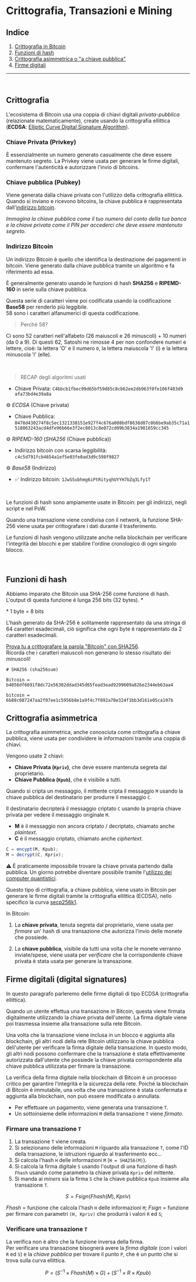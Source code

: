 # Crittografia, Transazioni e Mining

## Indice

1. [Crittografia in Bitcoin](#crittografia)
2. [Funzioni di hash](#funzioni-di-hash)
3. [Crittografia asimmetrica o "a chiave pubblica"](#crittografia-asimmetrica)
4. [Firme digitali](#firme-digitali-digital-signatures)

---

<br>

## Crittografia

L'ecosistema di Bitcoin usa una coppia di chiavi digitali _privata-pubblica_ (relazionate matematicamente), create usando la crittografia ellittica (**ECDSA**: [Elliptic Curve Digital Signature Algorithm](https://it.wikipedia.org/wiki/Elliptic_Curve_Digital_Signature_Algorithm)).

### **Chiave Privata (Privkey)**

È essenzialmente un numero generato casualmente che deve essere mantenuto segreto. La Privkey viene usata per generare le firme digitali, confermare l'autenticità e autorizzare l'invio di bitcoins.

### **Chiave pubblica (Pubkey)**

Viene generata dalla chiave privata con l'utilizzo della crittografia ellittica. Quando si inviano e ricevono bitcoins, la chiave pubblica è rappresentata dall'[indirizzo bitcoin](#indirizzo-bitcoin).

_Immagina la chiave pubblica come il tuo numero del conto della tua banca e la chiave privata come il PIN per accederci che deve essere mantenuto segreto._

### **Indirizzo Bitcoin**

Un indirizzo Bitcoin è quello che identifica la destinazione dei pagamenti in bitcoin. Viene generato dalla chiave pubblica tramite un algoritmo e fa riferimento ad essa.

È generalmente generato usando le funzioni di hash **SHA256** e **RIPEMD-160** in serie sulla chiave pubblica.

Questa serie di caratteri viene poi codificata usando la codificazione **Base58** per renderlo più leggibile.  
58 sono i caratteri alfanumerici di questa codificazione.

> Perchè 58?

Ci sono 52 caratteri nell'alfabeto (26 maiuscoli e 26 minuscoli) + 10 numeri (da 0 a 9).
Di questi 62, Satoshi ne rimosse 4 per non confondere numeri e lettere, cioè: la lettera 'O' e il numero `0`, la lettera maiuscola 'I' (i) e la lettera minuscola 'l' (elle).

<br>

> RECAP degli algoritmi usati

- Chiave Privata: `C4bbcb1fbec99d65bf59d85c8cb62ee2db963f0fe106f483d9 afa73bd4e39a8a`

⚙️ _ECDSA_ (Chiave privata)

- Chiave Pubblica:
  `0478d430274f8c5ec1321338151e927f4c676a008bdf8638d07c0b6be9ab35c71a1518063243acd4dfe96b66e3f2ec8013c8e072cd09b3834a1981659cc345`

⚙️ _RIPEMD-160_ (_SHA256_ (Chiave pubblica))

- Indirizzo bitcoin con scarsa leggibilità:
  `c4c5d791fcb4654a1ef5e03fe0ad3d9c598f9827`

⚙️ _Base58_ (Indirizzo)

- ✅ Indirizzo bitcoin:
  `1JwSSubhmg6iPtRityqhUYYH7bZq3Lfy1T`

<br>

Le funzioni di hash sono ampiamente usate in Bitcoin: per gli indirizzi, negli script e nel PoW.

Quando una transazione viene condivisa con il network, la funzione SHA-256 viene usata per crittografare i dati durante il trasferimento.

Le funzioni di hash vengono utilizzate anche nella blockchain per verificare l'integrità dei blocchi e per stabilire l'ordine cronologico di ogni singolo blocco.

<br>

## Funzioni di hash

Abbiamo imparato che Bitcoin usa SHA-256 come funzione di hash.  
L'output di questa funzione è lunga 256 bits (32 bytes). \*

\* 1 byte = 8 bits

L'hash generato da SHA-256 è solitamente rappresentato da una stringa di 64 caratteri esadecimali, ciò significa che ogni byte è rappresentato da 2 caratteri esadecimali.

[Prova tu a crittografare la parola "Bitcoin" con SHA256](https://emn178.github.io/online-tools/sha256.html).  
Ricorda che i caratteri maiuscoli non generano lo stesso risultato dei minuscoli!

```
# SHA256 (sha256sum)

Bitcoin = b4056df6691f8dc72e56302ddad345d65fead3ead9299609a826e2344eb63aa4

bitcoin = 6b88c087247aa2f07ee1c5956b8e1a9f4c7f892a70e324f1bb3d161e05ca107b
```

## Crittografia asimmetrica

La crittografia asimmetrica, anche conosciuta come crittografia a chiave pubblica, viene usata per condividere le informazioni tramite una coppia di chiavi.

Vengono usate 2 chiavi:

- **Chiave Privata (`Kpriv`)**, che deve essere mantenuta segreta dal proprietario.
- **Chiave Pubblica (`Kpub`)**, che è visibile a tutti.

Quando si cripta un messaggio, il mittente cripta il messaggio `M` usando la chiave pubblica del destinatario per produrre il messaggio `C`.

Il destinatario decripterà il messaggio criptato `C` usando la propria chiave privata per vedere il messaggio originale `M`.

- **M** è il messaggio non ancora criptato / decriptato, chiamato anche _plaintext_.
- **C** è il messaggio criptato, chiamato anche _ciphertext_.

```js
C = encypt(M, Kpub);
M = decrypt(C, Kpriv);
```

⚠️ È praticamente impossibile trovare la chiave privata partendo dalla pubblica. Un giorno potrebbe diventare possibile tramite l'[utilizzo dei computer quantistici](https://edge9.hwupgrade.it/news/innovazione/i-bitcoin-non-saranno-a-rischio-per-i-computer-quantistici-ancora-per-diverso-tempo_104562.html).

Questo tipo di crittografia, a chiave pubblica, viene usato in Bitcoin per generare le firme digitali tramite la crittografia ellittica (ECDSA), nello specifico la curva [secp256k1](https://en.bitcoin.it/wiki/Secp256k1).

In Bitcoin:

1. La **chiave privata**, tenuta segreta dal proprietario, viene usata per _firmare_ un' hash di una transazione che autorizza l'invio delle monete che possiede.

2. La **chiave pubblica**, visibile da tutti una volta che le monete verranno inviate/spese, viene usata per _verificare_ che la corrispondente chiave privata è stata usata per generare la transazione.

## Firme digitali (digital signatures)

In questo paragrafo parleremo delle firme digitali di tipo ECDSA (crittografia ellittica).

Quando un utente effettua una transazione in Bitcoin, questa viene firmata digitalmente utilizzando la chiave privata dell'utente. La firma digitale viene poi trasmessa insieme alla transazione sulla rete Bitcoin.

Una volta che la transazione viene inclusa in un blocco e aggiunta alla blockchain, gli altri nodi della rete Bitcoin utilizzano la chiave pubblica dell'utente per verificare la firma digitale della transazione. In questo modo, gli altri nodi possono confermare che la transazione è stata effettivamente autorizzata dall'utente che possiede la chiave privata corrispondente alla chiave pubblica utilizzata per firmare la transazione.

La verifica della firma digitale nella blockchain di Bitcoin è un processo critico per garantire l'integrità e la sicurezza della rete. Poiché la blockchain di Bitcoin è immutabile, una volta che una transazione è stata confermata e aggiunta alla blockchain, non può essere modificata o annullata.

- Per effettuare un pagamento, viene generata una transazione `T`.
- Un sottoinsieme delle informazioni `M` della transazione `T` viene _firmato_.

### **Firmare una transazione `T`**

1. La transazione `T` viene creata.
2. Si selezionano delle informazioni `M` riguardo alla transazione `T`, come l'ID della transazione, le istruzioni riguardo al trasferimento ecc...
3. Si calcola l'hash `H` delle informazioni `M` (`H = SHA256(M)`).
4. Si calcola la firma digitale `S` usando l'output di una funzione di hash `Fhash` usando come parametro la chiave privata `Kpriv` del mittente.
5. Si manda ai _miners_ sia la firma `S` che la chiave pubblica `Kpub` insieme alla transazione `T`.

$$ S = Fsign(Fhash(M), Kpriv) $$

$Fhash$ = funzione che calcola l'hash `H` delle informazioni `M`;
$Fsign$ = funzione per firmare con parametri `(H, Kpriv)` che produrrà i valori `R` ed `S`;

### **Verificare una transazione `T`**

La verifica non è altro che la funzione inversa della firma.  
Per verificare una transazione bisognerà avere la _firma digitale_ (con i valori `R` ed `S`) e la _chiave pubblica_ per trovare il punto `P`, che è un punto che si trova sulla curva ellittica.

$$P = (S^{-1} \times Fhash(M) \times G) + (S^{-1} \times R \times Kpub)$$
